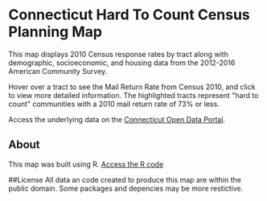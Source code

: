 # Connecticut Hard To Count Census Planning Map

This map displays 2010 Census response rates by tract along with demographic, socioeconomic, and housing data from the 2012-2016 American Community Survey. 

Hover over a tract to see the Mail Return Rate from Census 2010, and click to view more detailed information. The highlighted tracts represent "hard to count" communities with a 2010 mail return rate of 73% or less. 

Access the underlying data on the [Connecticut Open Data Portal](https://data.ct.gov/Government/Census-Planning-Database-Tract-Hard-to-Count/96xr-3raa).

## About
This map was built using R. [Access the R code](https://github.com/CTOpenData/census_map/tree/master/Source%20data%20and%20R%20script)

##License
All data an code created to produce this map are within the public domain. Some packages and depencies may be more restictive.
